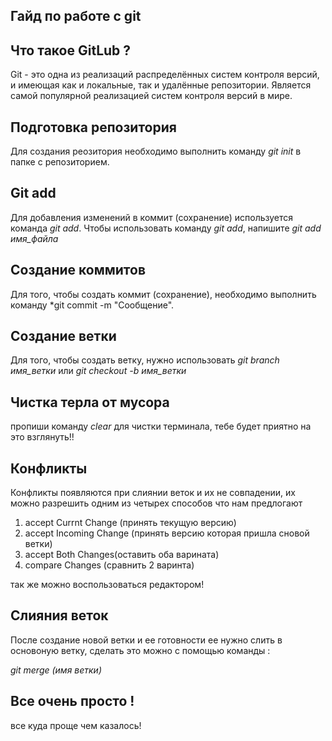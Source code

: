 ## Гайд по работе с git

## Что такое GitLub ?

Git - это одна из реализаций распределённых систем контроля версий, и имеющая как и локальные, так и удалённые репозитории. Является самой популярной реализацией систем контроля версий в мире.

## Подготовка репозитория

Для создания реозитория необходимо выполнить команду *git init* в папке с репозиторием.

## Git add

Для добавления изменений в коммит (сохранение) используется команда *git add*. Чтобы использовать команду *git add*, напишите *git add имя_файла*

## Создание коммитов

Для того, чтобы создать коммит (сохранение), необходимо выполнить команду *git commit -m "Сообщение".

## Создание ветки

Для того, чтобы создать ветку, нужно использовать *git branch имя_ветки* или *git checkout -b имя_ветки*

## Чистка терла от мусора

пропиши команду *clear* для чистки терминала, тебе будет приятно на это взглянуть!!

## Конфликты

Конфликты появляются при слиянии веток и их не совпадении, их можно разрешить одним из четырех способов что нам предлогают
1. accept Currnt Change (принять текущую версию)
2. accept Incoming Change (принять версию которая пришла  сновой ветки)
3. accept Both Changes(оставить оба варината)
4. compare Changes (сравнить 2 варинта)

так же можно воспользоваться редактором!

## Слияния веток

После создание новой ветки и ее готовности ее нужно слить в основоную ветку, сделать это можно с помощью команды : 

*git merge (имя ветки)*

## Все очень просто !

все куда проще чем казалось!
